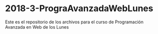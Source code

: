# 2018-3-PrograAvanzadaWebLunes
Este es el repositorio de los archivos para el curso de Programación Avanzada en Web de los Lunes
